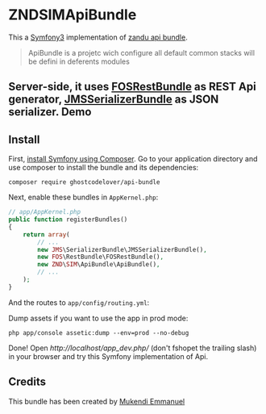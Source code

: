 ZNDSIMApiBundle
====================

This a [Symfony3](http://symfony.com) implementation of [zandu api bundle](http://zandu.cd/).

> ApiBundle is a projetc wich configure all default common stacks will be defini in deferents modules

Server-side, it uses [FOSRestBundle](https://github.com/FriendsOfSymfony/FOSRestBundle) as REST Api generator, [JMSSerializerBundle](http://jmsyst.com/bundles/JMSSerializerBundle) as JSON serializer.
Demo
----

Install
-------

First, [install Symfony using Composer](http://symfony.com/doc/current/book/installation.html).
Go to your application directory and use composer to install the bundle and its dependencies:

    composer require ghostcodelover/api-bundle

Next, enable these bundles in `AppKernel.php`:

```php
// app/AppKernel.php
public function registerBundles()
{
    return array(
        // ...
        new JMS\SerializerBundle\JMSSerializerBundle(),
        new FOS\RestBundle\FOSRestBundle(),
        new ZND\SIM\ApiBundle\ApiBundle(),
        // ...
    );
}
```

And the routes to `app/config/routing.yml`:

Dump assets if you want to use the app in prod mode:

    php app/console assetic:dump --env=prod --no-debug

Done! Open *http://localhost/app_dev.php/* (don't fshopet the trailing slash) in your browser and try this Symfony implementation of Api.

Credits
-------

This bundle has been created by [Mukendi Emmanuel](mukendiemmanuel15@gmail.cd)